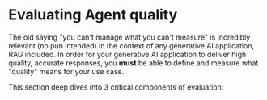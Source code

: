 # Evaluating Agent quality

The old saying "you can't manage what you can't measure" is incredibly relevant (no pun intended) in the context of any generative AI application, RAG included. In order for your generative AI application to deliver high quality, accurate responses, you **must** be able to define and measure what "quality" means for your use case.

This section deep dives into 3 critical components of evaluation:

```{tableofcontents}
```